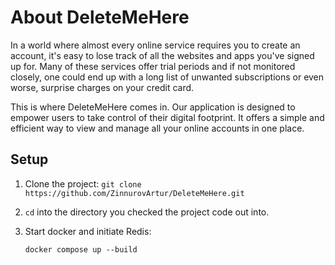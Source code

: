 # About DeleteMeHere

In a world where almost every online service requires you to create an account, it's easy to lose track of all the websites and apps you've signed up for. Many of these services offer trial periods and if not monitored closely, one could end up with a long list of unwanted subscriptions or even worse, surprise charges on your credit card.

This is where DeleteMeHere comes in. Our application is designed to empower users to take control of their digital footprint. It offers a simple and efficient way to view and manage all your online accounts in one place.



## Setup

1. Clone the project: `git clone https://github.com/ZinnurovArtur/DeleteMeHere.git`

2. `cd` into the directory you checked the project code out into.

3. Start docker and initiate Redis:
   ```shell
   docker compose up --build
   ```
